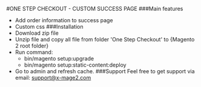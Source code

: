 #ONE STEP CHECKOUT - CUSTOM SUCCESS PAGE
###Main features
- Add order information to success page
- Custom css
###Installation
- Download zip file
- Unzip file and copy all file from folder 'One Step Checkout' to {Magento 2 root folder}
- Run command: 
    + bin/magento setup:upgrade
    + bin/magento setup:static-content:deploy
- Go to admin and refresh cache.
###Support
Feel free to get support via email: support@x-mage2.com  